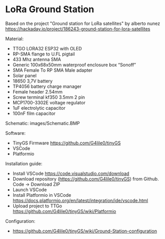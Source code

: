 # LoRa Ground Station

Based on the project "Ground station for LoRa satellites" by alberto nunez https://hackaday.io/project/186243-ground-station-for-lora-satellites

Material:
  - TTGO LORA32 ESP32 with OLED
  - RP-SMA flange to U.FL pigtail
  - 433 Mhz antenna SMA
  - Generic 100x68x50mm waterproof enclosure box “Sonoff”
  - SMA Female To RP SMA Male adapter
  - Solar panel
  - 18650 3,7V battery
  - TP4056 battery charge manager
  - Female header 2.54mm
  - Screw terminal kf350 3.5mm 2 pin
  - MCP1700-3302E voltage regulator
  - 1uF electrolytic capacitor
  - 100nF film capacitor

Schematic:
images/Schematic.BMP

Software:
  - TinyGS Firmware https://github.com/G4lile0/tinyGS
  - VSCode
  - Platformio

Installation guide:
  - Install VSCode https://code.visualstudio.com/download
  - Download repository (https://github.com/G4lile0/tinyGS) from Github. Code -> Download ZIP
  - Launch VSCode
  - Install Platformio in VSCode https://docs.platformio.org/en/latest/integration/ide/vscode.html
  - Upload project to TTGo https://github.com/G4lile0/tinyGS/wiki/Platformio
  
Configuration:
  - https://github.com/G4lile0/tinyGS/wiki/Ground-Station-configuration
  
